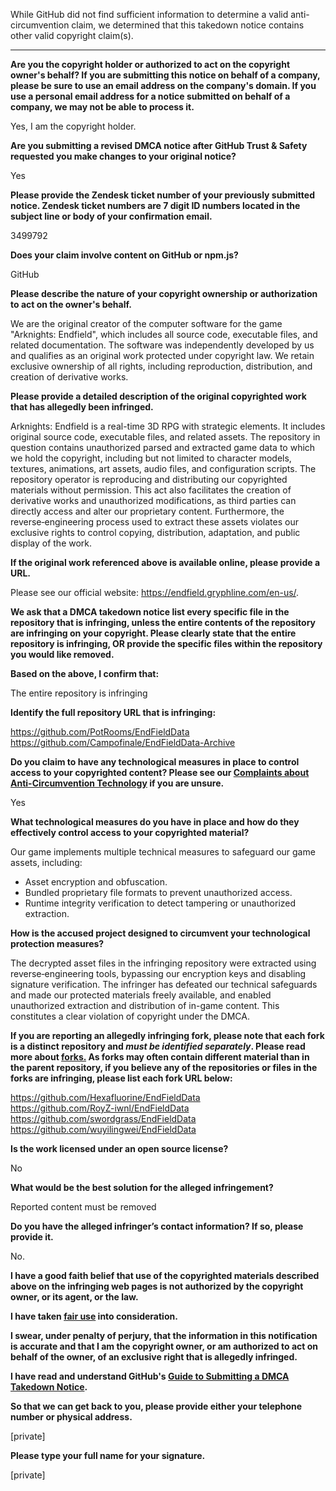 While GitHub did not find sufficient information to determine a valid anti-circumvention claim, we determined that this takedown notice contains other valid copyright claim(s).

---

**Are you the copyright holder or authorized to act on the copyright owner's behalf? If you are submitting this notice on behalf of a company, please be sure to use an email address on the company's domain. If you use a personal email address for a notice submitted on behalf of a company, we may not be able to process it.**

Yes, I am the copyright holder.

**Are you submitting a revised DMCA notice after GitHub Trust & Safety requested you make changes to your original notice?**

Yes

**Please provide the Zendesk ticket number of your previously submitted notice. Zendesk ticket numbers are 7 digit ID numbers located in the subject line or body of your confirmation email.**

3499792

**Does your claim involve content on GitHub or npm.js?**

GitHub

**Please describe the nature of your copyright ownership or authorization to act on the owner's behalf.**

We are the original creator of the computer software for the game "Arknights: Endfield", which includes all source code, executable files, and related documentation. The software was independently developed by us and qualifies as an original work protected under copyright law. We retain exclusive ownership of all rights, including reproduction, distribution, and creation of derivative works.

**Please provide a detailed description of the original copyrighted work that has allegedly been infringed.**

Arknights: Endfield is a real-time 3D RPG with strategic elements. It includes original source code, executable files, and related assets.
The repository in question contains unauthorized parsed and extracted game data to which we hold the copyright, including but not limited to character models, textures, animations, art assets, audio files, and configuration scripts. The repository operator is reproducing and distributing our copyrighted materials without permission. This act also facilitates the creation of derivative works and unauthorized modifications, as third parties can directly access and alter our proprietary content. Furthermore, the reverse‑engineering process used to extract these assets violates our exclusive rights to control copying, distribution, adaptation, and public display of the work.

**If the original work referenced above is available online, please provide a URL.**

Please see our official website: https://endfield.gryphline.com/en-us/.

**We ask that a DMCA takedown notice list every specific file in the repository that is infringing, unless the entire contents of the repository are infringing on your copyright. Please clearly state that the entire repository is infringing, OR provide the specific files within the repository you would like removed.**

**Based on the above, I confirm that:**

The entire repository is infringing

**Identify the full repository URL that is infringing:**

https://github.com/PotRooms/EndFieldData  
https://github.com/Campofinale/EndFieldData-Archive

**Do you claim to have any technological measures in place to control access to your copyrighted content? Please see our <a href="https://docs.github.com/articles/guide-to-submitting-a-dmca-takedown-notice#complaints-about-anti-circumvention-technology">Complaints about Anti-Circumvention Technology</a> if you are unsure.**

Yes

**What technological measures do you have in place and how do they effectively control access to your copyrighted material?**

Our game implements multiple technical measures to safeguard our game assets, including:  
- Asset encryption and obfuscation.  
- Bundled proprietary file formats to prevent unauthorized access.  
- Runtime integrity verification to detect tampering or unauthorized extraction.

**How is the accused project designed to circumvent your technological protection measures?**

The decrypted asset files in the infringing repository were extracted using reverse‑engineering tools, bypassing our encryption keys and disabling signature verification. The infringer has defeated our technical safeguards and made our protected materials freely available, and enabled unauthorized extraction and distribution of in-game content. This constitutes a clear violation of copyright under the DMCA.

**If you are reporting an allegedly infringing fork, please note that each fork is a distinct repository and <i>must be identified separately</i>. Please read more about <a href="https://docs.github.com/articles/dmca-takedown-policy#b-what-about-forks-or-whats-a-fork">forks.</a> As forks may often contain different material than in the parent repository, if you believe any of the repositories or files in the forks are infringing, please list each fork URL below:**

https://github.com/Hexafluorine/EndFieldData  
https://github.com/RoyZ-iwnl/EndFieldData  
https://github.com/swordgrass/EndFieldData  
https://github.com/wuyilingwei/EndFieldData

**Is the work licensed under an open source license?**

No

**What would be the best solution for the alleged infringement?**

Reported content must be removed

**Do you have the alleged infringer’s contact information? If so, please provide it.**

No.

**I have a good faith belief that use of the copyrighted materials described above on the infringing web pages is not authorized by the copyright owner, or its agent, or the law.**

**I have taken <a href="https://www.lumendatabase.org/topics/22">fair use</a> into consideration.**

**I swear, under penalty of perjury, that the information in this notification is accurate and that I am the copyright owner, or am authorized to act on behalf of the owner, of an exclusive right that is allegedly infringed.**

**I have read and understand GitHub's <a href="https://docs.github.com/articles/guide-to-submitting-a-dmca-takedown-notice/">Guide to Submitting a DMCA Takedown Notice</a>.**

**So that we can get back to you, please provide either your telephone number or physical address.**

[private]

**Please type your full name for your signature.**

[private]
